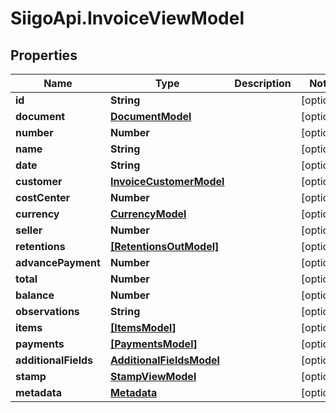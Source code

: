 # SiigoApi.InvoiceViewModel

## Properties

Name | Type | Description | Notes
------------ | ------------- | ------------- | -------------
**id** | **String** |  | [optional] 
**document** | [**DocumentModel**](DocumentModel.md) |  | [optional] 
**number** | **Number** |  | [optional] 
**name** | **String** |  | [optional] 
**date** | **String** |  | [optional] 
**customer** | [**InvoiceCustomerModel**](InvoiceCustomerModel.md) |  | [optional] 
**costCenter** | **Number** |  | [optional] 
**currency** | [**CurrencyModel**](CurrencyModel.md) |  | [optional] 
**seller** | **Number** |  | [optional] 
**retentions** | [**[RetentionsOutModel]**](RetentionsOutModel.md) |  | [optional] 
**advancePayment** | **Number** |  | [optional] 
**total** | **Number** |  | [optional] 
**balance** | **Number** |  | [optional] 
**observations** | **String** |  | [optional] 
**items** | [**[ItemsModel]**](ItemsModel.md) |  | [optional] 
**payments** | [**[PaymentsModel]**](PaymentsModel.md) |  | [optional] 
**additionalFields** | [**AdditionalFieldsModel**](AdditionalFieldsModel.md) |  | [optional] 
**stamp** | [**StampViewModel**](StampViewModel.md) |  | [optional] 
**metadata** | [**Metadata**](Metadata.md) |  | [optional] 


